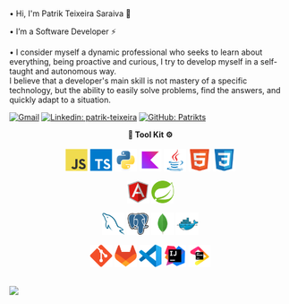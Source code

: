 <!-- <div align="center" padding="5em"> 
<img src="https://readme-typing-svg.herokuapp.com/?color=FFFC33&size=35&center=true&vCenter=true&width=1000&lines=HELLO,+MY+NAME+is+Patrik+Teixeira+Saraiva;I'm++Software+Developer;I+from+Brasil,+GO;Software Engineering+Student+at+Uninter;Be+Welcome!+:%29">
</div> -->

<div align="left" >
<!--     <img align="right" style="width:25vh; height:auto" src="https://i.pinimg.com/originals/68/6f/61/686f61a923775e73e7d3d08b70be4d6e.gif"/> -->
<!--    <img align="right" style="width:25vh; height:auto" src="https://media.giphy.com/media/CuuSHzuc0O166MRfjt/giphy.gif"/> -->
<br>
<p>• Hi, I'm Patrik Teixeira Saraiva 🤙</p>
<p>• I’m a Software Developer ⚡</p>
<!-- <p>• My current tools 🔧</p>
<p>• 🌎 Front-end Web with Angular</p>
<p>• 📡 Back-end with Java</p>
<p>• 🛠️ TypeScript | JavaScript | Java | Python</p>
<p>• 🧰 And more..</p> -->
<p>• I consider myself a dynamic professional who seeks to learn about everything, being proactive and curious, I try to develop myself in a self-taught and autonomous way.<br> I believe that a developer's main skill is not mastery of a specific technology, but the ability to easily solve problems, find the answers, and quickly adapt to a situation.</p>
</div>


[![Gmail](https://img.shields.io/twitter/url?label=email&logo=gmail&style=social&url=http%3A%2F%2Fmailto%3Astephanyn7%40gmail.com)](mailto:trikteixeira@gmail.com)
[![Linkedin: patrik-teixeira](https://img.shields.io/badge/-Patrik-blue?style=flat-square&logo=Linkedin&logoColor=white&link=https://www.linkedin.com/in/patrik-teixeira/)](www.linkedin.com/in/patrik-teixeira/)
[![GitHub: Patrikts](https://img.shields.io/github/followers/Patrikts?label=follow&style=social)]([https://github.com/Patrikts](https://github.com/Patrikts/Patrikts))

<div style="display: inline_block" align="center">
    <strong>🔧 Tool Kit ⚙️</strong>
    <br>
    <br>
    <img align="center" alt="" height="40em" width="40em" src="https://raw.githubusercontent.com/devicons/devicon/master/icons/javascript/javascript-original.svg">
    <img align="center" alt="" height="40em" width="40em" src="https://raw.githubusercontent.com/devicons/devicon/master/icons/typescript/typescript-original.svg">
    <img align="center" alt="" height="40em" width="40em" src="https://raw.githubusercontent.com/devicons/devicon/master/icons/python/python-original.svg">
    <img align="center" alt="" height="40em" width="40em" src="https://raw.githubusercontent.com/devicons/devicon/master/icons/kotlin/kotlin-original.svg">
<img align="center" alt="" height="40em" width="40em" src="https://raw.githubusercontent.com/devicons/devicon/master/icons/java/java-original.svg">
    <img align="center" alt="" height="40em" width="40em" src="https://raw.githubusercontent.com/devicons/devicon/master/icons/html5/html5-original.svg">
    <img align="center" alt="" height="40em" width="40em" src="https://raw.githubusercontent.com/devicons/devicon/master/icons/css3/css3-original.svg">
    </div>
    <br>
    <div style="display: inline_block" align="center">
    <img align="center" alt="" height="40em" width="40em" src="https://raw.githubusercontent.com/devicons/devicon/master/icons/angularjs/angularjs-original.svg">
    <img align="center" alt="" height="40em" width="40em" src="https://raw.githubusercontent.com/devicons/devicon/master/icons/spring/spring-original.svg">
    </div>
    <br>
    <div style="display: inline_block" align="center">
    <img align="center" alt="" height="40em" width="40em" src="https://raw.githubusercontent.com/devicons/devicon/master/icons/mysql/mysql-original.svg">
    <img align="center" alt="" height="40em" width="40em" src="https://raw.githubusercontent.com/devicons/devicon/master/icons/postgresql/postgresql-original.svg">
    <img align="center" alt="" height="40em" width="40em" src="https://raw.githubusercontent.com/devicons/devicon/master/icons/mongodb/mongodb-original.svg">
    <img align="center" alt="" height="40em" width="40em" src="https://raw.githubusercontent.com/devicons/devicon/master/icons/docker/docker-original.svg">
    </div>
    <br>
    <div style="display: inline_block" align="center">
    <img align="center" alt="" height="40em" width="40em" src="https://raw.githubusercontent.com/devicons/devicon/master/icons/git/git-original.svg">
    <img align="center" alt="" height="40em" width="40em" src="https://raw.githubusercontent.com/devicons/devicon/master/icons/gitlab/gitlab-original.svg">
    <img align="center" alt="" height="40em" width="40em" src="https://raw.githubusercontent.com/devicons/devicon/master/icons/vscode/vscode-original.svg">
    <img align="center" alt="" height="40em" width="40em" src="https://raw.githubusercontent.com/devicons/devicon/master/icons/intellij/intellij-original.svg">
    <img align="center" alt="" height="40em" width="40em" src="https://raw.githubusercontent.com/devicons/devicon/master/icons/jetbrains/jetbrains-original.svg">
    </div>
    <br>
<!--     <div style="display: inline_block" align="center">
    <img align="center" alt="" height="40em" width="40em" src="https://raw.githubusercontent.com/devicons/devicon/master/icons/python/python-original.svg">
    <img align="center" alt="" height="40em" width="40em" src="https://raw.githubusercontent.com/devicons/devicon/master/icons/jetbrains/jetbrains-original.svg">
 </div> -->

<!--<p align="right">  <img src="https://komarev.com/ghpvc/?username=Patrikts&color=green" alt="Profile views" /> </p> -->
<!-- 
<a href="https://github.com/Patrikts"><img height="180em" src="https://github-readme-stats.vercel.app/api?username=Patrikts&show_icons=true&theme=merko&include_all_commits=true&count_private=true"/></a>

 <!-- <a href="https://github.com/Patrikts"><img height="180em" src="https://github-readme-stats.vercel.app/api/top-langs/?username=Patrikts&layout=compact&langs_count=7&theme=github_dark  "/></a>

 <a href="http://www.github.com/Patrikts"><img src="https://github-readme-streak-stats.herokuapp.com/?user=Patrikts&theme=merko" /></a>

<a href="http://www.github.com/Patrikts"><img src="https://github-readme-activity-graph.cyclic.app/graph?username=Patrikts&theme=merko" alt="GitHub Commits Graph" /></a> --> 

<!-- <a href="https://github.com/Patrikts"><img height="180em" src="https://github-readme-stats.vercel.app/api?username=Patrikts&show_icons=true&count_private=true&hide=&bg_color=f7df1e&title_color=000000&text_color=000000&hide_border=true&show_icons=true"/></a> -->

<!-- [![GitHub Streak](https://github-readme-streak-stats.herokuapp.com?user=Patrikts&theme=Javascript&hide_border=true&border_radius=5&date_format=M%20j%5B%2C%20Y%5D)](https://git.io/streak-stats) -->

<!-- <a href="http://www.github.com/Patrikts"><img src="https://github-readme-streak-stats.herokuapp.com/?user=Patrikts&stroke=ffffff&background=171717&ring=3382ed&fire=3382ed&currStreakNum=ffffff&currStreakLabel=3382ed&sideNums=ffffff&sideLabels=ffffff&dates=ffffff&hide_border=true" /></a> -->

<!-- [![Ashutosh's github activity graph](https://github-readme-activity-graph.cyclic.app/graph?username=Ashutosh00710&theme=dracula)](https://github.com/ashutosh00710/github-readme-activity-graph) -->



<!-- <a  href="http://www.github.com/Patrikts"><img style="width:100%; height:auto" src="https://github-readme-activity-graph.cyclic.app/graph?username=Patrikts&bg_color=f7df1e&color=000000&line=3382ed&point=000000&area_color=171717&area=true&hide_border=true&custom_title=GitHub%20Commits%20Graph" alt="GitHub Commits Graph" /></a> -->

<br>

<img align="left" style="width:100vh  height:150vh" src="https://media.giphy.com/media/xTiIzuuQqb1fycYLTi/giphy.gif"/>

